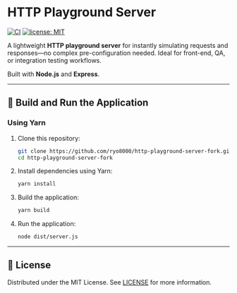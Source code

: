 # HTTP Playground Server

[![CI](https://github.com/ryo8000/http-playground-server-fork/actions/workflows/ci.yml/badge.svg)](https://github.com/ryo8000/http-playground-server-fork/actions/workflows/ci.yml)
[![license: MIT](https://img.shields.io/badge/license-MIT-blue.svg)](LICENSE)

A lightweight **HTTP playground server** for instantly simulating requests and responses—no complex pre-configuration needed. Ideal for front-end, QA, or integration testing workflows.

Built with **Node.js** and **Express**.

---

## 🚀 Build and Run the Application

### Using Yarn

1. Clone this repository:

   ```bash
   git clone https://github.com/ryo8000/http-playground-server-fork.git
   cd http-playground-server-fork
   ```

2. Install dependencies using Yarn:

   ```bash
   yarn install
   ```

3. Build the application:

   ```bash
   yarn build
   ```

4. Run the application:

   ```bash
   node dist/server.js
   ```

---

## 📜 License

Distributed under the MIT License. See [LICENSE](./LICENSE) for more information.
